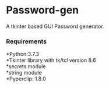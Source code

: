 <h1>Password-gen</h1>

A tkinter based GUI Password generator.

<h3>Requirements</h3>
*Python:3.7.3<br>
*Tkinter library with tk/tcl version 8.6<br>
*secrets module<br>
*string module<br>
*Pyperclip: 1.8.0
